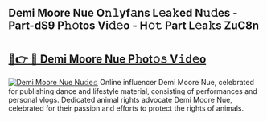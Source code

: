## Demi Moore Nue O𝚗𝚕yf𝚊ns L𝚎a𝚔ed N𝚞𝚍es - Part-dS9 P𝚑𝚘tos Vi𝚍𝚎o - H𝚘𝚝 Part L𝚎a𝚔s ZuC8n

# <h2><a href="http://kf3cxp.oniu.top/?m=Demi+Moore+Nue">🔗👉 🔴 Demi Moore Nue P𝚑ot𝚘𝚜 V𝚒d𝚎o</a></h2>

[![Demi Moore Nue Nu𝚍e𝚜](https://i.imgur.com/0qMVB7G.gif)](http://kf3cxp.oniu.top/?m=Demi+Moore+Nue)
Online influencer Demi Moore Nue, celebrated for publishing dance and lifestyle material, consisting of performances and personal vlogs. Dedicated animal rights advocate Demi Moore Nue, celebrated for their passion and efforts to protect the rights of animals.  
